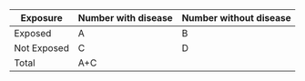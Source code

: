 | Exposure    | Number with disease | Number without disease |
|----------   |---------------------|------------------------|
| Exposed     | A                   | B                      |
| Not Exposed | C                   | D                      |
| Total       | A+C